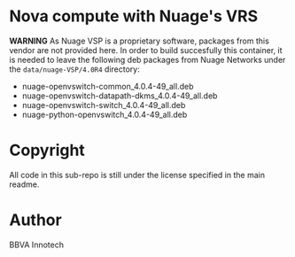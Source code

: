 # Nova compute with Nuage's VRS

**WARNING** As Nuage VSP is a proprietary software, packages from this vendor are not provided here. In order to build succesfully this container, it is needed to leave the following deb packages from Nuage Networks under the `data/nuage-VSP/4.0R4` directory:

  - nuage-openvswitch-common_4.0.4-49_all.deb
  - nuage-openvswitch-datapath-dkms_4.0.4-49_all.deb
  - nuage-openvswitch-switch_4.0.4-49_all.deb
  - nuage-python-openvswitch_4.0.4-49_all.deb

# Copyright
All code in this sub-repo is still under the license specified in the main readme.

# Author
BBVA Innotech